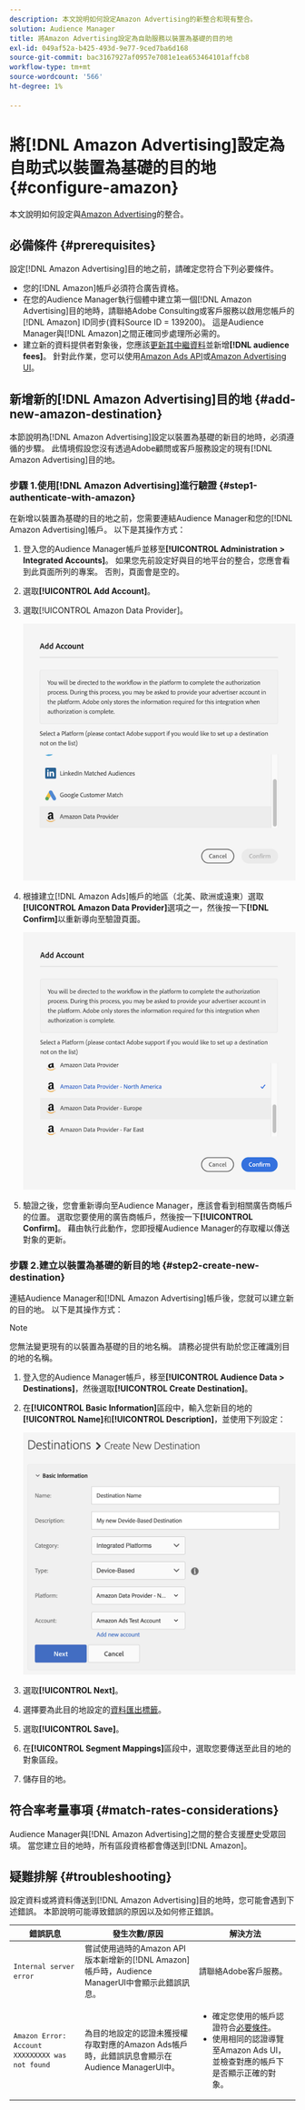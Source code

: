 ```yaml
---
description: 本文說明如何設定Amazon Advertising的新整合和現有整合。
solution: Audience Manager
title: 將Amazon Advertising設定為自助服務以裝置為基礎的目的地
exl-id: 049af52a-b425-493d-9e77-9ced7ba6d168
source-git-commit: bac3167927af0957e7081e1ea653464101affcb8
workflow-type: tm+mt
source-wordcount: '566'
ht-degree: 1%

---
```


# 將[!DNL Amazon Advertising]設定為自助式以裝置為基礎的目的地 {#configure-amazon}

本文說明如何設定與[Amazon Advertising](https://advertising.amazon.com/API/docs/en-us)的整合。

## 必備條件 {#prerequisites}

設定[!DNL Amazon Advertising]目的地之前，請確定您符合下列必要條件。

* 您的[!DNL Amazon]帳戶必須符合廣告資格。
* 在您的Audience Manager執行個體中建立第一個[!DNL Amazon Advertising]目的地時，請聯絡Adobe Consulting或客戶服務以啟用您帳戶的[!DNL Amazon] ID同步(資料Source ID = 139200)。 這是Audience Manager與[!DNL Amazon]之間正確同步處理所必需的。
* 建立新的資料提供者對象後，您應該[更新其中繼資料](https://advertising.amazon.com/API/docs/en-us/data-provider/openapi#tag/Metadata/paths/~1v2~1dp~1audiencemetadata~1%7BaudienceId%7D/put)並新增&#x200B;**[!DNL audience fees]**。 針對此作業，您可以使用[Amazon Ads API](https://advertising.amazon.com/API/docs/en-us/guides/onboarding/apply-for-access)或[Amazon Advertising UI](https://advertising.amazon.com/)。

## 新增新的[!DNL Amazon Advertising]目的地 {#add-new-amazon-destination}

本節說明為[!DNL Amazon Advertising]設定以裝置為基礎的新目的地時，必須遵循的步驟。 此情境假設您沒有透過Adobe顧問或客戶服務設定的現有[!DNL Amazon Advertising]目的地。

### 步驟 1.使用[!DNL Amazon Advertising]進行驗證 {#step1-authenticate-with-amazon}

在新增以裝置為基礎的目的地之前，您需要連結Audience Manager和您的[!DNL Amazon Advertising]帳戶。 以下是其操作方式：

1. 登入您的Audience Manager帳戶並移至&#x200B;**[!UICONTROL Administration > Integrated Accounts]**。 如果您先前設定好與目的地平台的整合，您應會看到此頁面所列的專案。 否則，頁面會是空的。
1. 選取&#x200B;**[!UICONTROL Add Account]**。
1. 選取[!UICONTROL Amazon Data Provider]。

   ![整合平台](assets/dbd-amazon-without-options.png)

1. 根據建立[!DNL Amazon Ads]帳戶的地區（北美、歐洲或遠東）選取&#x200B;**[!UICONTROL Amazon Data Provider]**&#x200B;選項之一，然後按一下&#x200B;**[!DNL Confirm]**&#x200B;以重新導向至驗證頁面。

   ![整合平台](assets/dbd-amazon-with-options.png)

1. 驗證之後，您會重新導向至Audience Manager，應該會看到相關廣告商帳戶的位置。 選取您要使用的廣告商帳戶，然後按一下&#x200B;**[!UICONTROL Confirm]**。 藉由執行此動作，您即授權Audience Manager的存取權以傳送對象的更新。

### 步驟 2.建立以裝置為基礎的新目的地 {#step2-create-new-destination}

連結Audience Manager和[!DNL Amazon Advertising]帳戶後，您就可以建立新的目的地。 以下是其操作方式：

>[!NOTE]
>
>您無法變更現有的以裝置為基礎的目的地名稱。 請務必提供有助於您正確識別目的地的名稱。

1. 登入您的Audience Manager帳戶，移至&#x200B;**[!UICONTROL Audience Data > Destinations]**，然後選取&#x200B;**[!UICONTROL Create Destination]**。
1. 在&#x200B;**[!UICONTROL Basic Information]**&#x200B;區段中，輸入您新目的地的&#x200B;**[!UICONTROL Name]**&#x200B;和&#x200B;**[!UICONTROL Description]**，並使用下列設定：

   ![安裝程式](assets/dbd-new-account-amazon.png)

1. 選取&#x200B;**[!UICONTROL Next]**。
1. 選擇要為此目的地設定的[資料匯出標籤](/help/using/features/data-export-controls.md#controls-labels)。
1. 選取&#x200B;**[!UICONTROL Save]**。
1. 在&#x200B;**[!UICONTROL Segment Mappings]**&#x200B;區段中，選取您要傳送至此目的地的對象區段。
1. 儲存目的地。

## 符合率考量事項 {#match-rates-considerations}

Audience Manager與[!DNL Amazon Advertising]之間的整合支援歷史受眾回填。 當您建立目的地時，所有區段資格都會傳送到[!DNL Amazon]。

## 疑難排解 {#troubleshooting}

設定資料或將資料傳送到[!DNL Amazon Advertising]目的地時，您可能會遇到下述錯誤。 本節說明可能導致錯誤的原因以及如何修正錯誤。

| 錯誤訊息 | 發生次數/原因 | 解決方法 |
|---|---|---|
| `Internal server error` | 嘗試使用過時的Amazon API版本新增新的[!DNL Amazon]帳戶時，Audience ManagerUI中會顯示此錯誤訊息。 | 請聯絡Adobe客戶服務。 |
| `Amazon Error: Account XXXXXXXXX was not found` | 為目的地設定的認證未獲授權存取對應的Amazon Ads帳戶時，此錯誤訊息會顯示在Audience ManagerUI中。 | <ul><li>確定您使用的帳戶認證符合[必要條件](#prerequisites)。</li><li>使用相同的認證導覽至Amazon Ads UI，並檢查對應的帳戶下是否顯示正確的對象。 </li></ul> |
